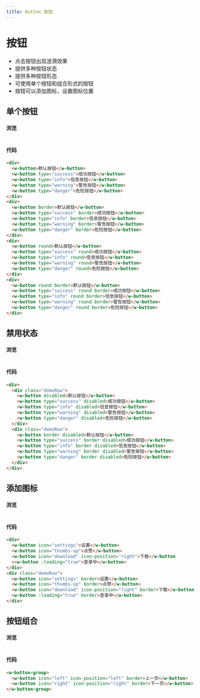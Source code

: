 ```yaml
---
title: Button 按钮
---
```


# 按钮

- 点击按钮出现涟漪效果
- 提供多种按钮状态
- 提供多种按钮形态
- 可使用单个按钮和组合形式的按钮
- 按钮可以添加图标，设置图标位置

## 单个按钮

#### 浏览

#

<ClientOnly>
<button-demos></button-demos>
</ClientOnly>

#### 代码

```html
<div>
  <w-button>默认按钮</w-button>
  <w-button type="success">成功按钮</w-button>
  <w-button type="info">信息按钮</w-button>
  <w-button type="warning">警告按钮</w-button>
  <w-button type="danger">危险按钮</w-button>
</div>
<div>
  <w-button border>默认按钮</w-button>
  <w-button type="success" border>成功按钮</w-button>
  <w-button type="info" border>信息按钮</w-button>
  <w-button type="warning" border>警告按钮</w-button>
  <w-button type="danger" border>危险按钮</w-button>
</div>
<div>
  <w-button round>默认按钮</w-button>
  <w-button type="success" round>成功按钮</w-button>
  <w-button type="info" round>信息按钮</w-button>
  <w-button type="warning" round>警告按钮</w-button>
  <w-button type="danger" round>危险按钮</w-button>
</div>
<div>
  <w-button round border>默认按钮</w-button>
  <w-button type="success" round border>成功按钮</w-button>
  <w-button type="info" round border>信息按钮</w-button>
  <w-button type="warning" round border>警告按钮</w-button>
  <w-button type="danger" round border>危险按钮</w-button>
</div>
```

## 禁用状态

#### 浏览

#

<ClientOnly>
  <button-disabled></button-disabled>
</ClientOnly>

#### 代码

```html
<div>
  <div class="demoRow">
    <w-button disabled>默认按钮</w-button>
    <w-button type="success" disabled>成功按钮</w-button>
    <w-button type="info" disabled>信息按钮</w-button>
    <w-button type="warning" disabled>警告按钮</w-button>
    <w-button type="danger" disabled>危险按钮</w-button>
  </div>
  <div class="demoRow">
    <w-button border disabled>默认按钮</w-button>
    <w-button type="success" border disabled>成功按钮</w-button>
    <w-button type="info" border disabled>信息按钮</w-button>
    <w-button type="warning" border disabled>警告按钮</w-button>
    <w-button type="danger" border disabled>危险按钮</w-button>
  </div>
</div>
```

## 添加图标

#### 浏览

#

<ClientOnly>
  <button-icon></button-icon>
</ClientOnly>

#### 代码

```html
<div>
  <w-button icon="settings">设置</w-button>
  <w-button icon="thumbs-up">点赞</w-button>
  <w-button icon="download" icon-position="right">下载</w-button
  ><w-button :loading="true">登录中</w-button>
</div>
<div class="demoRow">
  <w-button icon="settings" border>设置</w-button>
  <w-button icon="thumbs-up" border>点赞</w-button>
  <w-button icon="download" icon-position="right" border>下载</w-button>
  <w-button :loading="true" border>登录中</w-button>
</div>
```

## 按钮组合

#### 浏览

#

<ClientOnly>
  <buttonGroup-demos></buttonGroup-demos>
</ClientOnly>

#### 代码

```html
<w-button-group>
  <w-button icon="left" icon-position="left" border>上一页</w-button>
  <w-button icon="right" icon-position="right" border>下一页</w-button>
</w-button-group>
```
